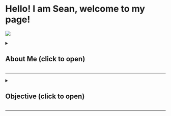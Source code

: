 # Hello! I am Sean, welcome to my page!
<a href="https://linkedin.com"><img src="https://img.shields.io/badge/-LinkedIn-0072b1?&style=for-the-badge&logo=linkedin&logoColor=white" /></a>

<details>
  <summary>
    <h2> About Me (click to open)</h2>
  </summary> 
<p>
I am a University of Kansas senior majoring in Information Systems. My passion for diverse experiences spans coding, art, Astro/photography, and music, reflecting my belief in the power of a multifaceted skill set.

Throughout my academic journey, I've embraced various roles, from being a Teaching Assistant at the University of Kansas to contributing as a multimedia committee member at VIA-1. Additionally, I have held five different board positions within campus clubs and organizations, where I've honed my event organization skills and learned to identify and cultivate leadership qualities.

My career aspirations are global, fueled by a curiosity and passion for international business. This global mindset was reinforced during my internship as a Junior Account Executive at Delvify Ads in Hong Kong. Living and working in Hong Kong for two months, I immersed myself in the world of programmatic advertising, gaining invaluable interpersonal skills and forming connections with professionals from around the globe.

My diverse heritage—Malaysian, Indonesian, and Chinese—has instilled in me an appreciation for the richness of global cultures. This background drives my desire to experience as much of the world as possible, both personally and professionally. I am enthusiastic about leveraging my multicultural insights and technical skills to make a meaningful impact in the global arena.

I am always eager to embrace new opportunities and continuously expand my skillset, driven by a passion for lifelong learning and growth.
</p>
</details>

---

<details>
  <summary>
    <h2> Objective (click to open)</h2>
  </summary>
  <p>
My current objective is to gain the valuable skillsets necessary for networking and cybersecurity through industry certifications and through projects that you will be able to find here.
  </p>
</details>

---



